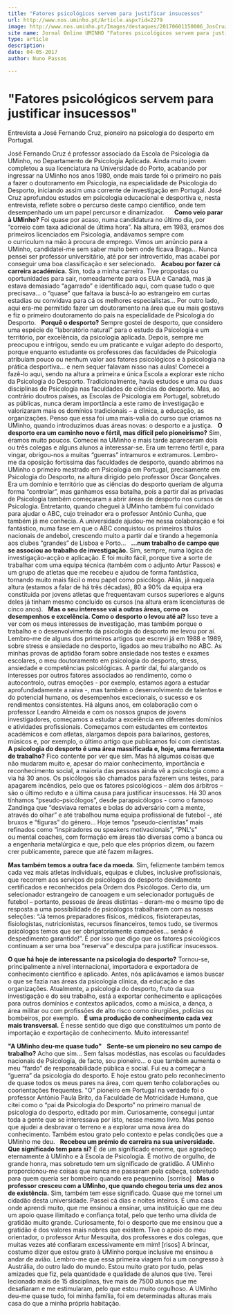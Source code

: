 ```yaml
---
title: "Fatores psicológicos servem para justificar insucessos"
url: http://www.nos.uminho.pt/Article.aspx?id=2279
image: http://www.nos.uminho.pt/Images/destaques/20170601150006_JosCruz.jpg
site name: Jornal Online UMINHO "Fatores psicológicos servem para justificar insucessos"
type: article
description: 
date: 04-05-2017
author: Nuno Passos

---
```

# "Fatores psicológicos servem para justificar insucessos"


  

Entrevista a José Fernando Cruz, pioneiro na psicologia do desporto em Portugal.

José Fernando Cruz é professor associado da Escola de Psicologia da UMinho, no Departamento de Psicologia Aplicada. Ainda muito jovem completou a sua licenciatura na Universidade do Porto, acabando por ingressar na UMinho nos anos 1980, onde mais tarde foi o primeiro no país a fazer o doutoramento em Psicologia, na especialidade de Psicologia do Desporto, iniciando assim uma corrente de investigação em Portugal. José Cruz aprofundou estudos em psicologia educacional e desportiva e, nesta entrevista, reflete sobre o percurso deste campo científico, onde tem desempenhado um um papel percursor e dinamizador. 
 
 
**Como veio parar à UMinho?** 
Foi quase por acaso, numa candidatura no último dia, por “correio com taxa adicional de última hora”. Na altura, em 1983, eramos dos primeiros licenciados em Psicologia, andávamos sempre com o curriculum na mão à procura de emprego. Vimos um anúncio para a UMinho, candidatei-me sem saber muito bem onde ficava Braga... Nunca pensei ser professor universitário, até por ser introvertido, mas acabei por conseguir uma boa classificação e ser selecionado.
 
**Acabou por fazer cá carreira académica.** 
Sim, toda a minha carreira. Tive propostas ou oportunidades para sair, nomeadamente para os EUA e Canadá, mas já estava demasiado “agarrado” e identificado aqui, com quase tudo o que precisava… o “quase” que faltava ia buscá-lo ao estrangeiro em curtas estadias ou convidava para cá os melhores especialistas… Por outro lado, aqui era-me permitido fazer um doutoramento na área que eu mais gostava e fiz o primeiro doutoramento do país na especialidade de Psicologia do Desporto.
 
**Porquê o desporto?** 
Sempre gostei de desporto, que considero uma espécie de “laboratório natural” para o estudo da Psicologia e um território, por excelência, da psicologia aplicada. Depois, sempre me preocupou e intrigou, sendo eu um praticante e vulgar adepto do desporto, porque enquanto estudante os professores das faculdades de Psicologia atribuíam pouco ou nenhum valor aos fatores psicológicos e à psicologia na prática desportiva… e nem sequer falavam nisso nas aulas! Comecei a fazê-lo aqui, sendo na altura a primeira e única Escola a explorar este nicho da Psicologia do Desporto. Tradicionalmente, havia estudos e uma ou duas disciplinas de Psicologia nas faculdades de ciências do desporto. Mas, ao contrário doutros países, as Escolas de Psicologia em Portugal, sobretudo as públicas, nunca deram importância a este ramo de investigação e valorizaram mais os domínios tradicionais – a clínica, a educação, as organizações. Penso que essa foi uma mais-valia do curso que criamos na UMinho, quando introduzimos duas áreas novas: o desporto e a justiça.
 
**O desporto era um caminho novo e fértil, mas difícil pelo pioneirismo?** 
Sim, éramos muito poucos. Comecei na UMinho e mais tarde apareceram dois ou três colegas e alguns alunos a interessar-se. Era um terreno fértil e, para vingar, obrigou-nos a muitas “guerras” intramuros e extramuros. Lembro-me da oposição fortíssima das faculdades de desporto, quando abrimos na UMinho o primeiro mestrado em Psicologia em Portugal, precisamente em Psicologia do Desporto, na altura dirigido pelo professor Óscar Gonçalves. Era um domínio e território que as ciências do desporto queriam de alguma forma “controlar”, mas ganhamos essa batalha, pois a partir daí as privadas de Psicologia também começaram a abrir áreas de desporto nos cursos de Psicologia. Entretanto, quando cheguei à UMinho também fui convidado para ajudar o ABC, cujo treinador era o professor António Cunha, que também já me conhecia. A universidade ajudou-me nessa colaboração e foi fantástico, numa fase em que o ABC conquistou os primeiros títulos nacionais de andebol, crescendo muito a partir daí e tirando a hegemonia aos clubes “grandes” de Lisboa e Porto...
 
**…num trabalho de campo que se associou ao trabalho de investigação.** 
Sim, sempre, numa lógica de investigação-acção e aplicação. E foi muito fácil, porque tive a sorte de trabalhar com uma equipa técnica (também com o adjunto Artur Passos) e um grupo de atletas que me recebeu e ajudou de forma fantástica, tornando muito mais fácil o meu papel como psicólogo. Aliás, já naquela altura (estamos a falar de há três décadas), 80 a 90% da equipa era constituida por jovens atletas que frequentavam cursos superiores e alguns deles já tinham mesmo concluído os cursos (na altura eram licenciaturas de cinco anos).
 
**Mas o seu interesse vai a outras áreas, como os desempenhos e excelência. Como o desporto o levou até aí?** 
Isso teve a ver com os meus interesses de investigação, mas também porque o trabalho e o desenvolvimento da psicologia do desporto me levou por aí. Lembro-me de alguns dos primeiros artigos que escrevi já em 1988 e 1989, sobre stress e ansiedade no desporto, ligados ao meu trabalho no ABC. As minhas provas de aptidão foram sobre ansiedade nos testes e exames escolares, o meu doutoramento em psicologia do desporto, stress, ansiedade e competências psicológicas. A partir daí, fui alargando os interesses por outros fatores associados ao rendimento, como o autocontrolo, outras emoções - por exemplo, estamos agora a estudar aprofundadamente a raiva -, mas também o desenvolvimento de talentos e do potencial humano, os desempenhos excecionais, o sucesso e os rendimentos consistentes. Há alguns anos, em colaboração com o professor Leandro Almeida e com os nossos grupos de jovens investigadores, começamos a estudar a excelência em diferentes domínios e atividades profissionais. Começamos com estudantes em contextos académicos e com atletas, alargamos depois para bailarinos, gestores, músicos e, por exemplo, o último artigo que publicamos foi com cientistas.
 
**A psicologia do desporto é uma área massificada e, hoje, uma ferramenta de trabalho?** 
Fico contente por ver que sim. Mas há algumas coisas que não mudaram muito e, apesar do maior conhecimento, importância e reconhecimento social, a maioria das pessoas ainda vê a psicologia como a via há 30 anos. Os psicólogos são chamados para fazerem uns testes, para apagarem incêndios, pelo que os fatores psicológicos – além dos árbitros – são o último reduto e a última causa para justificar insucessos. Há 30 anos tínhamos “pseudo-psicólogos”, desde parapsicólogos - como o famoso Zandinga que “desviava remates e bolas do adversário com a mente, através do olhar” e até trabalhou numa equipa profissional de futebol -, até bruxos e “figuras” do género... Hoje temos “pseudo-cientistas” mais refinados como “inspiradores ou speakers motivacionais”, “PNL's” ou mental coaches, com formação em áreas tão diversas como a banca ou a engenharia metalúrgica e que, pelo que eles próprios dizem, ou fazem crer publicamente, parece que até fazem milagres.

**Mas também temos a outra face da moeda.** 
Sim, felizmente também temos cada vez mais atletas individuais, equipas e clubes, inclusive profissionais, que recorrem aos serviços de psicólogos do desporto devidamente certificados e reconhecidos pela Ordem dos Psicólogos. Certo dia, um selecionador estrangeiro de canoagem e um selecionador português de futebol – portanto, pessoas de áreas distintas – deram-me o mesmo tipo de resposta a uma possibilidade de psicólogos trabalharem com as nossas seleções: “Já temos preparadores físicos, médicos, fisioterapeutas, fisiologistas, nutricionistas, recursos financeiros, temos tudo, se tivermos psicólogos temos que ser obrigatoriamente campeões… senão é despedimento garantido!”. É por isso que digo que os fatores psicológicos continuam a ser uma boa “reserva” e desculpa para justificar insucessos.

**O que há hoje de interessante na psicologia do desporto?** 
Tornou-se, principalmente a nível internacional, importadora e exportadora de conhecimento científico e aplicado. Antes, nós aplicávamos e íamos buscar o que se fazia nas áreas da psicologia clínica, da educação e das organizações. Atualmente, a psicologia do desporto, fruto da sua investigação e do seu trabalho, está a exportar conhecimento e aplicações para outros domínios e contextos aplicados, como a música, a dança, a área militar ou com profissões de alto risco como cirurgiões, polícias ou bombeiros, por exemplo.
 
**É uma produção de conhecimento cada vez mais transversal.** 
É nesse sentido que digo que constituímos um ponto de importação e exportação de conhecimento. Muito interessante!

**"A UMinho deu-me quase tudo"** 
 
**Sente-se um pioneiro no seu campo de trabalho?** 
Acho que sim… Sem falsas modéstias, nas escolas ou faculdades nacionais de Psicologia, de facto, sou pioneiro… o que também aumenta o meu “fardo” de responsabilidade pública e social. Fui eu a começar a “guerra” da psicologia do desporto. E hoje estou grato pelo reconhecimento de quase todos os meus pares na área, com quem tenho colaborações ou coorientações frequentes. "O" pioneiro em Portugal na verdade foi o professor António Paula Brito, da Faculdade de Motricidade Humana, que citei como o “pai da Psicologia do Desporto” no primeiro manual de psicologia do desporto, editado por mim. Curiosamente, consegui juntar toda a gente que se interessava por isto, nesse mesmo livro. Mas penso que ajudei a desbravar o terreno e a explorar uma nova área do conhecimento. Também estou grato pelo contexto e pelas condições que a UMinho me deu.
 
**Recebeu um prémio de carreira na sua universidade. Que significado tem para si?** 
É de um significado enorme, que agradeço eternamente à UMinho e à Escola de Psicologia. É motivo de orgulho, de grande honra, mas sobretudo tem um significado de gratidão. A UMinho proporcionou-me coisas que nunca me passaram pela cabeça, sobretudo para quem queria ser bombeiro quando era pequenino. [sorriso]
 
**Mas o professor cresceu com a UMinho, que quando chegou teria uns dez anos de existência.** 
Sim, também tem esse significado. Quase que me tornei um cidadão desta universidade. Passei cá dias e noites inteiros. É uma casa onde aprendi muito, que me ensinou a ensinar, uma instituição que me deu um apoio quase ilimitado e confiança total, pelo que tenho uma dívida de gratidão muito grande. Curiosamente, foi o desporto que me ensinou que a gratidão é dos valores mais nobres que existem. Tive o apoio do meu orientador, o professor Artur Mesquita, dos professores e dos colegas, que muitas vezes até confiaram excessivamente em mim! [risos] A brincar, costumo dizer que estou grato à UMinho porque inclusive me ensinou a andar de avião. Lembro-me que essa primeira viagem foi a um congresso à Austrália, do outro lado do mundo. Estou muito grato por tudo, pelas amizades que fiz, pela quantidade e qualidade de alunos que tive. Terei lecionado mais de 15 disciplinas, tive mais de 7500 alunos que me desafiaram e me estimularam, pelo que estou muito orgulhoso. A UMinho deu-me quase tudo, foi minha família, foi em determinadas alturas mais casa do que a minha própria habitação.
 

